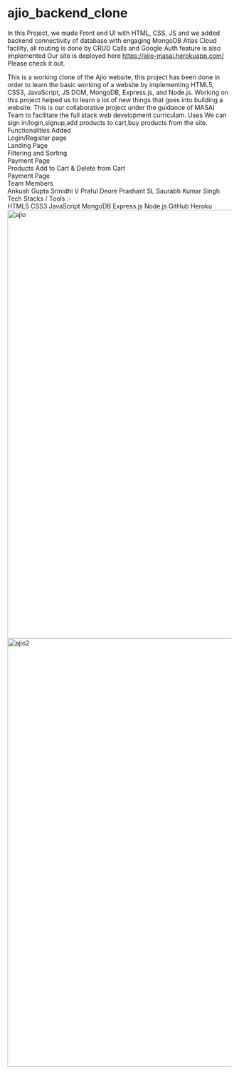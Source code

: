 # ajio_backend_clone
In this Project, we made Front end UI with HTML, CSS, JS and we added backend connectivity of database with engaging MongoDB Atlas Cloud facility, all routing is done by CRUD Calls and Google Auth feature is also implemented
Our site is deployed here https://ajio-masai.herokuapp.com/ Please check it out.

This is a working clone of the Ajio website, this project has been done in order to learn the basic working of a website by implementing HTML5, CSS3, JavaScript, JS DOM, MongoDB, Express.js, and Node.js. Working on this project helped us to learn a lot of new things that goes into building a website. This is our collaborative project under the guidance of MASAI Team to facilitate the full stack web development curriculam.
Uses
We can sign in/login,signup,add products to cart,buy products from the site.
<br>
Functionalities Added
<br>
Login/Register page
<br>
Landing Page
<br>
Filtering and Sorting
<br>
Payment Page
<br>
Products Add to Cart & Delete from Cart
<br>
Payment Page
<br>
Team Members
<br>
Ankush Gupta
Srinidhi V
Praful Deore
Prashant SL
Saurabh Kumar Singh
Tech Stacks / Tools :-<br>
HTML5
CSS3
JavaScript
MongoDB
Express.js
Node.js
GitHub
Heroku
<img width="960" alt="ajio" src="https://user-images.githubusercontent.com/74128940/160057152-17266bf5-2f87-472b-b092-f2232566aab2.png">
<img width="960" alt="ajio2" src="https://user-images.githubusercontent.com/74128940/160057173-41034889-c13f-42f2-98f0-c62bcfdb8616.png">
